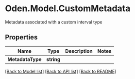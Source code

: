 # Oden.Model.CustomMetadata
Metadata associated with a custom interval type

## Properties

Name | Type | Description | Notes
------------ | ------------- | ------------- | -------------
**MetadataType** | **string** |  | 

[[Back to Model list]](../README.md#documentation-for-models) [[Back to API list]](../README.md#documentation-for-api-endpoints) [[Back to README]](../README.md)

